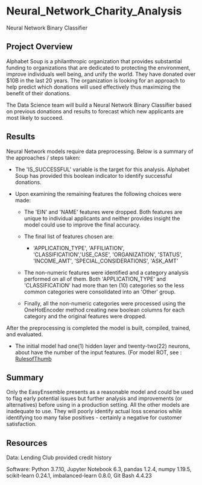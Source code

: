 # Neural_Network_Charity_Analysis
Neural Network Binary Classifier

## Project Overview
 Alphabet Soup is a philanthropic organization that provides substantial funding to organizations that are dedicated to protecting the environment, improve individuals well being, and unify the world.  They have donated over $10B in the last 20 years.  The organization is looking for an approach to help predict which donations will used effectively thus maximizing the benefit of their donations. 
 
 The Data Science team will build a Neural Network Binary Classifier based on previous donations and results to forecast which new applicants are most likely to  succeed.


## Results
 Neural Network models require data preprocessing.  Below is a summary of the approaches / steps taken:
   * The 'IS_SUCCESSFUL' variable is the target for this analysis. Alphabet Soup has provided this boolean indicator to identify successful donations.
   * Upon examining the remaining features the following choices were made:
    
      - The 'EIN' and 'NAME' features were dropped.  Both features are unique to individual applicants and neither provides insight the model could use to improve the final accuracy.
    
      - The final list of features chosen are: 
          - 'APPLICATION_TYPE', 'AFFILIATION', 'CLASSIFICATION','USE_CASE', 'ORGANIZATION', 'STATUS', 'INCOME_AMT', 'SPECIAL_CONSIDERATIONS', 'ASK_AMT'
      
      - The non-numeric features were identified and a category analysis performed on all of them.  Both 'APPLICATION_TYPE' and 'CLASSIFICATION' had more than ten (10) categories so the less common categories were consolidated into an 'Other' group.
      
      - Finally, all the non-numeric categories were processed using the OneHotEncoder method creating new boolean columns for each category and the original features were dropped.
 
 After the preprocessing is completed the model is built, compiled, trained, and evaluated.  
   * The initial model had one(1) hidden layer and twenty-two(22) neurons, about have the number of the input features. (For model ROT, see : [RulesofThumb](https://towardsdatascience.com/17-rules-of-thumb-for-building-a-neural-network-93356f9930af)


## Summary
Only the EasyEnsemble presents as a reasonable model and could be used to flag early potential issues but further analysis and improvements (or alternatives) before using in a production setting.  All the other models are inadequate to use.  They will poorly identify actual loss scenarios while identifying too many false positives - certainly a negative for customer satisfaction.

 ## Resources
 Data: Lending Club provided credit history

 Software: Python 3.7.10, Jupyter Notebook 6.3, pandas 1.2.4, numpy 1.19.5, scikit-learn 0.24.1, imbalanced-learn 0.8.0, Git Bash 4.4.23
